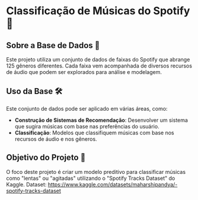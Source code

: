 # Classificação de Músicas do Spotify 🎵

## Sobre a Base de Dados 🎲
Este projeto utiliza um conjunto de dados de faixas do Spotify que abrange 125 gêneros diferentes. Cada faixa vem acompanhada de diversos recursos de áudio que podem ser explorados para análise e modelagem.

## Uso da Base 🛠️
Este conjunto de dados pode ser aplicado em várias áreas, como:
- **Construção de Sistemas de Recomendação**: Desenvolver um sistema que sugira músicas com base nas preferências do usuário.
- **Classificação**: Modelos que classifiquem músicas com base nos recursos de áudio e nos gêneros.

## Objetivo do Projeto 🎯
O foco deste projeto é criar um modelo preditivo para classificar músicas como "lentas" ou "agitadas" utilizando o "Spotify Tracks Dataset" do Kaggle. 
Dataset: https://www.kaggle.com/datasets/maharshipandya/-spotify-tracks-dataset

